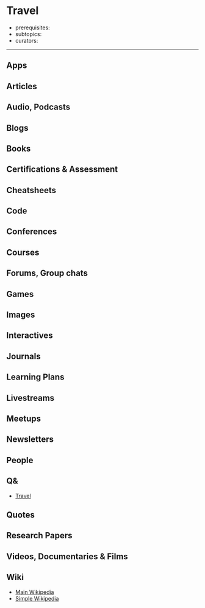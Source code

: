# Travel

- prerequisites:
- subtopics:
- curators:

------

## Apps

## Articles

## Audio, Podcasts

## Blogs

## Books

## Certifications & Assessment

## Cheatsheets

## Code

## Conferences

## Courses

## Forums, Group chats

## Games

## Images

## Interactives

## Journals

## Learning Plans

## Livestreams

## Meetups

## Newsletters

## People

## Q&

- [Travel](http://travel.stackexchange.com)

## Quotes

## Research Papers

## Videos, Documentaries & Films

## Wiki

- [Main Wikipedia](https://en.wikipedia.org/wiki/Travel)
- [Simple Wikipedia](https://simple.wikipedia.org/wiki/Travel)

